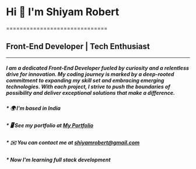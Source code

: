 # Hi 👋 I'm Shiyam Robert
==============================

## Front-End Developer | Tech Enthusiast

-------------------

##### I am a dedicated Front-End Developer fueled by curiosity and a relentless drive for innovation. My coding journey is marked by a deep-rooted commitment to expanding my skill set and embracing emerging technologies. With each project, I strive to push the boundaries of possibility and deliver exceptional solutions that make a difference.
##### * 🌍  I'm based in India
##### * 🖥️  See my portfolio at [My Portfolio](https://shiyam.vercel.app/)
##### * ✉️  You can contact me at [shiyamrobert@gmail.com](mailto:shiyamrobert@gmail.com)
##### * Now I'm learning full stack development
